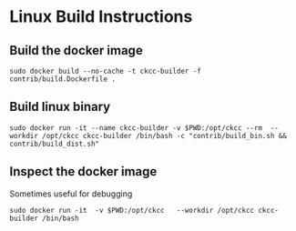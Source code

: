 # Linux Build Instructions

## Build the docker image

```
sudo docker build --no-cache -t ckcc-builder -f contrib/build.Dockerfile .
```

## Build linux binary

```
sudo docker run -it --name ckcc-builder -v $PWD:/opt/ckcc --rm  --workdir /opt/ckcc ckcc-builder /bin/bash -c "contrib/build_bin.sh && contrib/build_dist.sh"
```
## Inspect the docker image

Sometimes useful for debugging

```
sudo docker run -it  -v $PWD:/opt/ckcc   --workdir /opt/ckcc ckcc-builder /bin/bash
```
